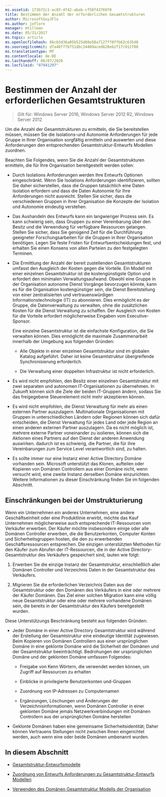 ```yaml
---
ms.assetid: 173b72c1-ac83-4f42-abab-cf58f43769f0
title: Bestimmen der Anzahl der erforderlichen Gesamtstrukturen
author: MicrosoftGuyJFlo
ms.author: joflore
manager: mtillman
ms.date: 05/31/2017
ms.topic: article
ms.openlocfilehash: 66c63d36a05b525d60a58a7127ff0ffb62c635d8
ms.sourcegitcommit: dfa48f77b751dbc34409aced628eb2f17c912f08
ms.translationtype: MT
ms.contentlocale: de-DE
ms.lasthandoff: 08/07/2020
ms.locfileid: "87941297"
---
```

# <a name="determining-the-number-of-forests-required"></a>Bestimmen der Anzahl der erforderlichen Gesamtstrukturen

>Gilt für: Windows Server 2016, Windows Server 2012 R2, Windows Server 2012

Um die Anzahl der Gesamtstrukturen zu ermitteln, die Sie bereitstellen müssen, müssen Sie die Isolations-und Autonomie Anforderungen für jede Gruppe in Ihrer Organisation sorgfältig ermitteln und auswerten und diese Anforderungen den entsprechenden Gesamtstruktur-Entwurfs Modellen zuordnen.

Beachten Sie Folgendes, wenn Sie die Anzahl der Gesamtstrukturen ermitteln, die für Ihre Organisation bereitgestellt werden sollen:

-   Durch Isolations Anforderungen werden Ihre Entwurfs Optionen eingeschränkt. Wenn Sie Isolations Anforderungen identifizieren, sollten Sie daher sicherstellen, dass die Gruppen tatsächlich eine Daten Isolation erfordern und dass die Daten Autonomie für Ihre Anforderungen nicht ausreicht. Stellen Sie sicher, dass die verschiedenen Gruppen in Ihrer Organisation die Konzepte der Isolation und Autonomie eindeutig verstehen.

-   Das Aushandeln des Entwurfs kann ein langwieriger Prozess sein. Es kann schwierig sein, dass Gruppen zu einer Vereinbarung über den Besitz und die Verwendung für verfügbare Ressourcen gelangen. Stellen Sie sicher, dass Sie genügend Zeit für die Durchführung geeigneter Forschungsarbeiten für die Gruppen in Ihrer Organisation benötigen. Legen Sie feste Fristen für Entwurfsentscheidungen fest, und erhalten Sie einen Konsens von allen Parteien zu den festgelegten Terminen.

-   Die Ermittlung der Anzahl der bereit zustellenden Gesamtstrukturen umfasst den Ausgleich der Kosten gegen die Vorteile. Ein Modell mit einer einzelnen Gesamtstruktur ist die kostengünstigste Option und erfordert den minimalen Verwaltungsaufwand. Obwohl eine Gruppe in der Organisation autonome Dienst Vorgänge bevorzugen könnte, kann es für die Organisation kostengünstiger sein, die Dienst Bereitstellung von einer zentralisierten und vertrauenswürdigen Informationstechnologie (IT) zu abonnieren. Dies ermöglicht es der Gruppe, die Datenverwaltung zu verwalten, ohne die zusätzlichen Kosten für die Dienst Verwaltung zu schaffen. Der Ausgleich von Kosten für die Vorteile erfordert möglicherweise Eingaben vom Executive-Sponsor.

    Eine einzelne Gesamtstruktur ist die einfachste Konfiguration, die Sie verwalten können. Dies ermöglicht die maximale Zusammenarbeit innerhalb der Umgebung aus folgenden Gründen:

    -   Alle Objekte in einer einzelnen Gesamtstruktur sind im globalen Katalog aufgeführt. Daher ist keine Gesamtstruktur übergreifende Synchronisierung erforderlich.

    -   Die Verwaltung einer doppelten Infrastruktur ist nicht erforderlich.

-   Es wird nicht empfohlen, den Besitz einer einzelnen Gesamtstruktur mit zwei separaten und autonomen IT-Organisationen zu übernehmen. In Zukunft können sich die Ziele der beiden IT-Gruppen ändern, sodass Sie das freigegebene Steuerelement nicht mehr akzeptieren können.

-   Es wird nicht empfohlen, die Dienst Verwaltung für mehr als einen externen Partner auszulagern. Multinationale Organisationen mit Gruppen in unterschiedlichen Ländern oder Regionen können sich dafür entscheiden, die Dienst Verwaltung für jedes Land oder jede Region an einen anderen externen Partner auszulagern. Da es nicht möglich ist, mehrere externe Partner voneinander zu isolieren, können sich die Aktionen eines Partners auf den Dienst der anderen Anwendung auswirken. dadurch ist es schwierig, die Partner, die für ihre Vereinbarungen zum Service Level verantwortlich sind, zu halten.

-   Es sollte immer nur eine Instanz einer Active Directory Domäne vorhanden sein. Microsoft unterstützt das Klonen, aufteilen oder Kopieren von Domänen Controllern aus einer Domäne nicht, wenn versucht wird, eine zweite Instanz derselben Domäne einzurichten. Weitere Informationen zu dieser Einschränkung finden Sie im folgenden Abschnitt.

## <a name="restructuring-limitations"></a>Einschränkungen bei der Umstrukturierung
Wenn ein Unternehmen ein anderes Unternehmen, eine andere Geschäftseinheit oder eine Produktlinie erwirbt, möchte das Kauf Unternehmen möglicherweise auch entsprechende IT-Ressourcen vom Verkäufer erwerben. Der Käufer möchte insbesondere einige oder alle Domänen Controller erwerben, die die Benutzerkonten, Computer Konten und Sicherheitsgruppen hosten, die den zu erwerbenden Geschäftsressourcen entsprechen. Die einzigen unterstützten Methoden für den Käufer zum Abrufen der IT-Ressourcen, die in der Active Directory-Gesamtstruktur des Verkäufers gespeichert sind, lauten wie folgt:

1.  Erwerben Sie die einzige Instanz der Gesamtstruktur, einschließlich aller Domänen Controller und Verzeichnis Daten in der Gesamtstruktur des Verkäufers.

2.  Migrieren Sie die erforderlichen Verzeichnis Daten aus der Gesamtstruktur oder den Domänen des Verkäufers in eine oder mehrere der Käufer Domänen. Das Ziel einer solchen Migration kann eine völlig neue Gesamtstruktur oder eine oder mehrere vorhandene Domänen sein, die bereits in der Gesamtstruktur des Käufers bereitgestellt wurden.

Diese Unterstützungs Beschränkung besteht aus folgenden Gründen:

-   Jeder Domäne in einer Active Directory Gesamtstruktur wird während der Erstellung der Gesamtstruktur eine eindeutige Identität zugewiesen. Beim Kopieren von Domänen Controllern aus einer ursprünglichen Domäne in eine geklonte Domäne wird die Sicherheit der Domänen und der Gesamtstruktur beeinträchtigt. Bedrohungen der ursprünglichen Domäne und der geklonten Domäne umfassen Folgendes:

    -   Freigabe von Kenn Wörtern, die verwendet werden können, um Zugriff auf Ressourcen zu erhalten

    -   Einblicke in privilegierte Benutzerkonten und-Gruppen

    -   Zuordnung von IP-Adressen zu Computernamen

    -   Ergänzungen, Löschungen und Änderungen der Verzeichnisinformationen, wenn Domänen Controller in einer geklonten Domäne jemals Netzwerkverbindungen mit Domänen Controllern aus der ursprünglichen Domäne herstellen

-   Geklonte Domänen haben eine gemeinsame Sicherheitsidentität; Daher können Vertrauens Stellungen nicht zwischen Ihnen eingerichtet werden, auch wenn eine oder beide Domänen umbenannt wurden.

## <a name="in-this-section"></a>In diesem Abschnitt

-   [Gesamtstruktur-Entwurfsmodelle](/previous-versions/windows/it-pro/windows-server-2008-R2-and-2008/cc770439(v=ws.10))

-   [Zuordnung von Entwurfs Anforderungen zu Gesamtstruktur-Entwurfs Modellen](Forest-Design-Models.md)

-   [Verwenden des Domänen Gesamtstruktur Modells der Organisation](../../ad-ds/plan/Using-the-Organizational-Domain-Forest-Model.md)


